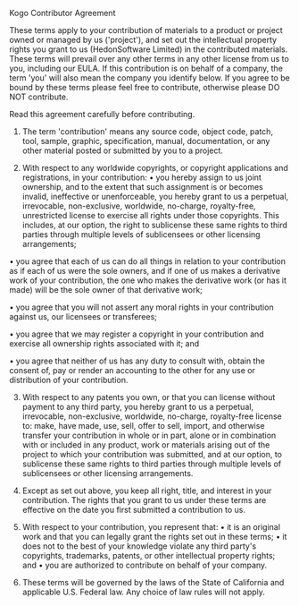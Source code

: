 
Kogo Contributor Agreement

These terms apply to your contribution of materials to a product or project owned or managed by us ('project'), and set out the intellectual property rights you grant to us (HedonSoftware Limited) in the contributed materials. These terms will prevail over any other terms in any other license from us
to you, including our EULA. If this contribution is on behalf of a company, the term 'you' will also mean the company you identify below. If you agree to be bound by these terms please feel free to contribute, otherwise please DO NOT contribute.

Read this agreement carefully before contributing.


1. The term 'contribution' means any source code, object code, patch, tool, sample, graphic, specification, manual, documentation, or any other material posted or submitted by you to a project.

2. With respect to any worldwide copyrights, or copyright applications and registrations, in your contribution:
  • you hereby assign to us joint ownership, and to the extent that such assignment is or becomes invalid, ineffective or unenforceable, you hereby grant to us a perpetual, irrevocable, non-exclusive, worldwide, no-charge, royalty-free, unrestricted license to exercise all rights under those copyrights. This includes, at our option, the right to sublicense these same rights to third parties through multiple levels of sublicensees or other licensing arrangements;

  • you agree that each of us can do all things in relation to your contribution as if each of us were the sole owners, and if one of us makes a derivative work of your contribution, the one who makes the derivative work (or has it made) will be the sole owner of that derivative work;

  • you agree that you will not assert any moral rights in your contribution against us, our licensees or transferees;

  • you agree that we may register a copyright in your contribution and exercise all ownership rights associated with it; and

  • you agree that neither of us has any duty to consult with, obtain the consent of, pay or render an accounting to the other for any use or distribution of your contribution.

3. With respect to any patents you own, or that you can license without payment to any third party, you hereby grant to us a perpetual, irrevocable, non-exclusive, worldwide, no-charge, royalty-free license to: make, have made, use, sell, offer to sell, import, and otherwise transfer your contribution in whole or in part, alone or in combination with or included in any product, work or materials arising out of the project to which your contribution was
submitted, and at our option, to sublicense these same rights to third parties through multiple levels of sublicensees or other licensing arrangements.

4. Except as set out above, you keep all right, title, and interest in your contribution. The rights that you grant to us under these terms are effective on the date you first submitted a contribution to us.

5. With respect to your contribution, you represent that:
  • it is an original work and that you can legally grant the rights set out in these terms;
  • it does not to the best of your knowledge violate any third party's copyrights, trademarks, patents, or other intellectual property rights; and
  • you are authorized to contribute on behalf of your company.

6. These terms will be governed by the laws of the State of California and applicable U.S. Federal law. Any choice of law rules will not apply.
